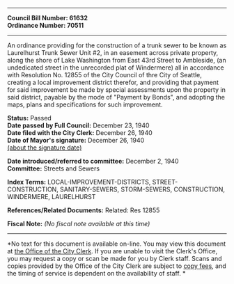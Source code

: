 * * * * *  
  
**Council Bill Number: [](#h0)[](#h2)61632**   
**Ordinance Number: 70511**  
  
* * * * *  
  
An ordinance providing for the construction of a trunk sewer to be known as Laurelhurst Trunk Sewer Unit \#2, in an easement across private property, along the shore of Lake Washington from East 43rd Street to Ambleside, (an undedicated street in the unrecorded plat of Windermere) all in accordance with Resolution No. 12855 of the City Council of thre City of Seattle, creating a local improvement district therefor, and providing that payment for said improvement be made by special assessments upon the property in said district, payable by the mode of "Payment by Bonds", and adopting the maps, plans and specifications for such improvement.  
  
**Status:** Passed   
**Date passed by Full Council:** December 23, 1940   
**Date filed with the City Clerk:** December 26, 1940   
**Date of Mayor's signature:** December 26, 1940   
[(about the signature date)](/~public/approvaldate.htm)   
  
  
**Date introduced/referred to committee:** December 2, 1940   
**Committee:** Streets and Sewers   
  
**Index Terms:** LOCAL-IMPROVEMENT-DISTRICTS, STREET-CONSTRUCTION, SANITARY-SEWERS, STORM-SEWERS, CONSTRUCTION, WINDERMERE, LAURELHURST  
  
**References/Related Documents:** Related: Res 12855  
  
**Fiscal Note:** *(No fiscal note available at this time)*  
  
* * * * *  
  
*No text for this document is available on-line. You may view this document at [the Office of the City Clerk](http://www.seattle.gov/leg/clerk/contactUs.htm). If you are unable to visit the Clerk's Office, you may request a copy or scan be made for you by Clerk staff. Scans and copies provided by the Office of the City Clerk are subject to [copy fees](http://clerk.seattle.gov/~public/clerkfees.htm), and the timing of service is dependent on the availability of staff. *  
  
  
